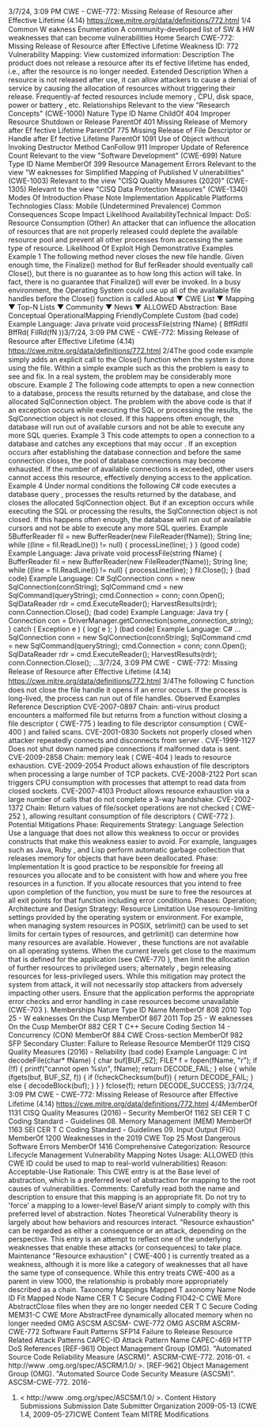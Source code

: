 3/7/24, 3:09 PM CWE - CWE-772: Missing Release of Resource after Eﬀective Lifetime (4.14)
https://cwe.mitre.org/data/deﬁnitions/772.html 1/4
Common W eakness Enumeration
A community-developed list of SW & HW weaknesses that can become
vulnerabilities
Home Search
CWE-772: Missing Release of Resource after Effective Lifetime
Weakness ID: 772
Vulnerability Mapping: 
View customized information:
 Description
The product does not release a resource after its ef fective lifetime has ended, i.e., after the resource is no longer needed.
 Extended Description
When a resource is not released after use, it can allow attackers to cause a denial of service by causing the allocation of resources
without triggering their release. Frequently-af fected resources include memory , CPU, disk space, power or battery , etc.
 Relationships
 Relevant to the view "Research Concepts" (CWE-1000)
Nature Type ID Name
ChildOf 404 Improper Resource Shutdown or Release
ParentOf 401 Missing Release of Memory after Ef fective Lifetime
ParentOf 775 Missing Release of File Descriptor or Handle after Ef fective Lifetime
ParentOf 1091 Use of Object without Invoking Destructor Method
CanFollow 911 Improper Update of Reference Count
 Relevant to the view "Software Development" (CWE-699)
Nature Type ID Name
MemberOf 399 Resource Management Errors
 Relevant to the view "W eaknesses for Simplified Mapping of Published V ulnerabilities" (CWE-1003)
 Relevant to the view "CISQ Quality Measures (2020)" (CWE-1305)
 Relevant to the view "CISQ Data Protection Measures" (CWE-1340)
 Modes Of Introduction
Phase Note
Implementation
 Applicable Platforms
Technologies
Class: Mobile (Undetermined Prevalence)
 Common Consequences
Scope Impact Likelihood
AvailabilityTechnical Impact: DoS: Resource Consumption (Other)
An attacker that can influence the allocation of resources that are not properly released could deplete
the available resource pool and prevent all other processes from accessing the same type of resource.
 Likelihood Of Exploit
High
 Demonstrative Examples
Example 1
The following method never closes the new file handle. Given enough time, the Finalize() method for Buf ferReader should eventually
call Close(), but there is no guarantee as to how long this action will take. In fact, there is no guarantee that Finalize() will ever be
invoked. In a busy environment, the Operating System could use up all of the available file handles before the Close() function is
called.About ▼ CWE List ▼ Mapping ▼ Top-N Lists ▼ Community ▼ News ▼
ALLOWED
Abstraction: Base
Conceptual OperationalMapping
FriendlyComplete Custom
(bad code) Example Language: Java 
private void processFile(string fName)
{
BffRdfil BffRd( FilRd(fN ))3/7/24, 3:09 PM CWE - CWE-772: Missing Release of Resource after Eﬀective Lifetime (4.14)
https://cwe.mitre.org/data/deﬁnitions/772.html 2/4The good code example simply adds an explicit call to the Close() function when the system is done using the file. Within a simple
example such as this the problem is easy to see and fix. In a real system, the problem may be considerably more obscure.
Example 2
The following code attempts to open a new connection to a database, process the results returned by the database, and close the
allocated SqlConnection object.
The problem with the above code is that if an exception occurs while executing the SQL or processing the results, the SqlConnection
object is not closed. If this happens often enough, the database will run out of available cursors and not be able to execute any more
SQL queries.
Example 3
This code attempts to open a connection to a database and catches any exceptions that may occur .
If an exception occurs after establishing the database connection and before the same connection closes, the pool of database
connections may become exhausted. If the number of available connections is exceeded, other users cannot access this resource,
effectively denying access to the application.
Example 4
Under normal conditions the following C# code executes a database query , processes the results returned by the database, and
closes the allocated SqlConnection object. But if an exception occurs while executing the SQL or processing the results, the
SqlConnection object is not closed. If this happens often enough, the database will run out of available cursors and not be able to
execute any more SQL queries.
Example 5BufferReader fil = new BufferReader(new FileReader(fName));
String line;
while ((line = fil.ReadLine()) != null)
{
processLine(line);
}
}
(good code) Example Language: Java 
private void processFile(string fName)
{
BufferReader fil = new BufferReader(new FileReader(fName));
String line;
while ((line = fil.ReadLine()) != null)
{
processLine(line);
}
fil.Close();
}
(bad code) Example Language: C# 
SqlConnection conn = new SqlConnection(connString);
SqlCommand cmd = new SqlCommand(queryString);
cmd.Connection = conn;
conn.Open();
SqlDataReader rdr = cmd.ExecuteReader();
HarvestResults(rdr);
conn.Connection.Close();
(bad code) Example Language: Java 
try {
Connection con = DriverManager.getConnection(some\_connection\_string);
}
catch ( Exception e ) {
log( e );
}
(bad code) Example Language: C# 
...
SqlConnection conn = new SqlConnection(connString);
SqlCommand cmd = new SqlCommand(queryString);
cmd.Connection = conn;
conn.Open();
SqlDataReader rdr = cmd.ExecuteReader();
HarvestResults(rdr);
conn.Connection.Close();
...3/7/24, 3:09 PM CWE - CWE-772: Missing Release of Resource after Eﬀective Lifetime (4.14)
https://cwe.mitre.org/data/deﬁnitions/772.html 3/4The following C function does not close the file handle it opens if an error occurs. If the process is long-lived, the process can run out
of file handles.
 Observed Examples
Reference Description
CVE-2007-0897 Chain: anti-virus product encounters a malformed file but returns from a function without closing a file
descriptor ( CWE-775 ) leading to file descriptor consumption ( CWE-400 ) and failed scans.
CVE-2001-0830 Sockets not properly closed when attacker repeatedly connects and disconnects from server .
CVE-1999-1127 Does not shut down named pipe connections if malformed data is sent.
CVE-2009-2858 Chain: memory leak ( CWE-404 ) leads to resource exhaustion.
CVE-2009-2054 Product allows exhaustion of file descriptors when processing a large number of TCP packets.
CVE-2008-2122 Port scan triggers CPU consumption with processes that attempt to read data from closed sockets.
CVE-2007-4103 Product allows resource exhaustion via a large number of calls that do not complete a 3-way
handshake.
CVE-2002-1372 Chain: Return values of file/socket operations are not checked ( CWE-252 ), allowing resultant
consumption of file descriptors ( CWE-772 ).
 Potential Mitigations
Phase: Requirements
Strategy: Language Selection
Use a language that does not allow this weakness to occur or provides constructs that make this weakness easier to avoid.
For example, languages such as Java, Ruby , and Lisp perform automatic garbage collection that releases memory for objects
that have been deallocated.
Phase: Implementation
It is good practice to be responsible for freeing all resources you allocate and to be consistent with how and where you free
resources in a function. If you allocate resources that you intend to free upon completion of the function, you must be sure to
free the resources at all exit points for that function including error conditions.
Phases: Operation; Architecture and Design
Strategy: Resource Limitation
Use resource-limiting settings provided by the operating system or environment. For example, when managing system
resources in POSIX, setrlimit() can be used to set limits for certain types of resources, and getrlimit() can determine how many
resources are available. However , these functions are not available on all operating systems.
When the current levels get close to the maximum that is defined for the application (see CWE-770 ), then limit the allocation of
further resources to privileged users; alternately , begin releasing resources for less-privileged users. While this mitigation may
protect the system from attack, it will not necessarily stop attackers from adversely impacting other users.
Ensure that the application performs the appropriate error checks and error handling in case resources become unavailable
(CWE-703 ).
 Memberships
Nature Type ID Name
MemberOf 808 2010 Top 25 - W eaknesses On the Cusp
MemberOf 867 2011 Top 25 - W eaknesses On the Cusp
MemberOf 882 CER T C++ Secure Coding Section 14 - Concurrency (CON)
MemberOf 884 CWE Cross-section
MemberOf 982 SFP Secondary Cluster: Failure to Release Resource
MemberOf 1129 CISQ Quality Measures (2016) - Reliability
(bad code) Example Language: C 
int decodeFile(char\* fName) {
char buf[BUF\_SZ];
FILE\* f = fopen(fName, "r");
if (!f) {
printf("cannot open %s\n", fName);
return DECODE\_FAIL;
}
else {
while (fgets(buf, BUF\_SZ, f)) {
if (!checkChecksum(buf)) {
return DECODE\_FAIL;
}
else {
decodeBlock(buf);
}
}
}
fclose(f);
return DECODE\_SUCCESS;
}3/7/24, 3:09 PM CWE - CWE-772: Missing Release of Resource after Eﬀective Lifetime (4.14)
https://cwe.mitre.org/data/deﬁnitions/772.html 4/4MemberOf 1131 CISQ Quality Measures (2016) - Security
MemberOf 1162 SEI CER T C Coding Standard - Guidelines 08. Memory Management (MEM)
MemberOf 1163 SEI CER T C Coding Standard - Guidelines 09. Input Output (FIO)
MemberOf 1200 Weaknesses in the 2019 CWE Top 25 Most Dangerous Software Errors
MemberOf 1416 Comprehensive Categorization: Resource Lifecycle Management
 Vulnerability Mapping Notes
Usage: ALLOWED (this CWE ID could be used to map to real-world vulnerabilities)
Reason: Acceptable-Use
Rationale:
This CWE entry is at the Base level of abstraction, which is a preferred level of abstraction for mapping to the root causes of
vulnerabilities.
Comments:
Carefully read both the name and description to ensure that this mapping is an appropriate fit. Do not try to 'force' a mapping to a
lower-level Base/V ariant simply to comply with this preferred level of abstraction.
 Notes
Theoretical
Vulnerability theory is largely about how behaviors and resources interact. "Resource exhaustion" can be regarded as either a
consequence or an attack, depending on the perspective. This entry is an attempt to reflect one of the underlying weaknesses that
enable these attacks (or consequences) to take place.
Maintenance
"Resource exhaustion" ( CWE-400 ) is currently treated as a weakness, although it is more like a category of weaknesses that all
have the same type of consequence. While this entry treats CWE-400 as a parent in view 1000, the relationship is probably more
appropriately described as a chain.
 Taxonomy Mappings
Mapped T axonomy Name Node ID Fit Mapped Node Name
CER T C Secure Coding FIO42-C CWE More
AbstractClose files when they are no longer needed
CER T C Secure Coding MEM31-C CWE More
AbstractFree dynamically allocated memory when no longer
needed
OMG ASCSM ASCSM-
CWE-772
OMG ASCRM ASCRM-
CWE-772
Software Fault Patterns SFP14 Failure to Release Resource
 Related Attack Patterns
CAPEC-ID Attack Pattern Name
CAPEC-469 HTTP DoS
 References
[REF-961] Object Management Group (OMG). "Automated Source Code Reliability Measure (ASCRM)". ASCRM-CWE-772.
2016-01. < http://www .omg.org/spec/ASCRM/1.0/ >.
[REF-962] Object Management Group (OMG). "Automated Source Code Security Measure (ASCSM)". ASCSM-CWE-772. 2016-
01. < http://www .omg.org/spec/ASCSM/1.0/ >.
 Content History
 Submissions
Submission Date Submitter Organization
2009-05-13
(CWE 1.4, 2009-05-27)CWE Content Team MITRE
 Modifications
